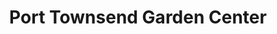 ---
title: "Port Townsend Garden Center"
url: /port-townsend/port-townsend-garden-center/
shop: garden centre
---